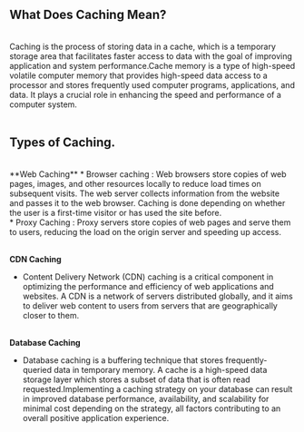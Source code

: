 ## What Does Caching Mean?
<br>
Caching is the process of storing data in a cache, which is a temporary storage area that facilitates faster access to data with the goal of improving application and system performance.Cache memory is a type of high-speed volatile computer memory that provides high-speed data access to a processor and stores frequently used computer programs, applications, and data. It plays a crucial role in enhancing the speed and performance of a computer system.
<br><br>

## Types of Caching.
<br>
**Web Caching**
* Browser caching : Web browsers store copies of web pages, images, and other resources locally to reduce load times on subsequent visits.
The web server collects information from the website and passes it to the web browser. Caching is done depending on whether the user is a first-time visitor or has used the site before.<br>
* Proxy Caching : Proxy servers store copies of web pages and serve them to users, reducing the load on the origin server and speeding up access.<br><br>

**CDN Caching**
* Content Delivery Network (CDN) caching is a critical component in optimizing the performance and efficiency of web applications and websites. A CDN is a network of servers distributed globally, and it aims to deliver web content to users from servers that are geographically closer to them.<br><br>

**Database Caching**
* Database caching is a buffering technique that stores frequently-queried data in temporary memory. A cache is a high-speed data storage layer which stores a subset of data that is often read requested.Implementing a caching strategy on your database can result in improved database performance, availability, and scalability for minimal cost depending on the strategy, all factors contributing to an overall positive application experience.<br><br>

